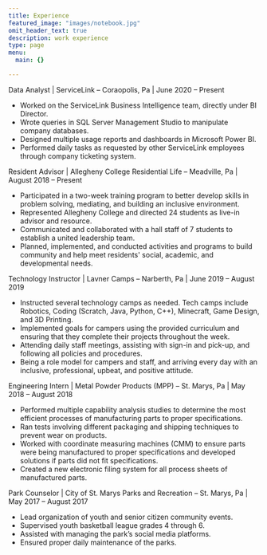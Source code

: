 ```yaml
---
title: Experience
featured_image: "images/notebook.jpg"
omit_header_text: true
description: work experience
type: page
menu:
  main: {}

---
```


Data Analyst | ServiceLink – Coraopolis, Pa | June 2020 – Present

- Worked on the ServiceLink Business Intelligence team, directly under BI Director.
- Wrote queries in SQL Server Management Studio to manipulate company databases.
- Designed multiple usage reports and dashboards in Microsoft Power BI.
- Performed daily tasks as requested by other ServiceLink employees through company ticketing system.



Resident Advisor | Allegheny College Residential Life – Meadville, Pa | August 2018 – Present

- Participated in a two-week training program to better develop skills in problem solving, mediating, and building an inclusive environment.
- Represented Allegheny College and directed 24 students as live-in advisor and resource.
- Communicated and collaborated with a hall staff of 7 students to establish a united leadership team.
- Planned, implemented, and conducted activities and programs to build community and help meet residents' social, academic, and developmental needs.



Technology Instructor | Lavner Camps – Narberth, Pa | June 2019 – August 2019

- Instructed several technology camps as needed. Tech camps include Robotics, Coding (Scratch, Java, Python, C++), Minecraft, Game Design, and 3D Printing.
- Implemented goals for campers using the provided curriculum and ensuring that they complete their projects throughout the week.
- Attending daily staff meetings, assisting with sign-in and pick-up, and following all policies and procedures.
- Being a role model for campers and staff, and arriving every day with an inclusive, professional, upbeat, and positive attitude.
	


Engineering Intern | Metal Powder Products (MPP) – St. Marys, Pa | May 2018 – August 2018

- Performed multiple capability analysis studies to determine the most efficient processes of manufacturing parts to proper specifications.
- Ran tests involving different packaging and shipping techniques to prevent wear on products.
- Worked with coordinate measuring machines (CMM) to ensure parts were being manufactured to proper specifications and developed solutions if parts did not fit specifications.
- Created a new electronic filing system for all process sheets of manufactured parts.
	


Park Counselor | City of St. Marys Parks and Recreation – St. Marys, Pa | May 2017 – August 2017

- Lead organization of youth and senior citizen community events. 
- Supervised youth basketball league grades 4 through 6.
- Assisted with managing the park’s social media platforms.
- Ensured proper daily maintenance of the parks.

